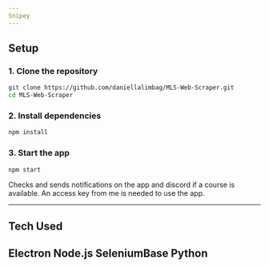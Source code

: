 ```yaml
---
Snipey
---
```

## Setup

### 1. Clone the repository
```bash
git clone https://github.com/daniellalimbag/MLS-Web-Scraper.git
cd MLS-Web-Scraper
```

### 2. Install dependencies
```bash
npm install
```

### 3. Start the app
```bash
npm start
```

Checks and sends notifications on the app and discord if a course is available.
An access key from me is needed to use the app.

---
## Tech Used
Electron
Node.js
SeleniumBase
Python
---
